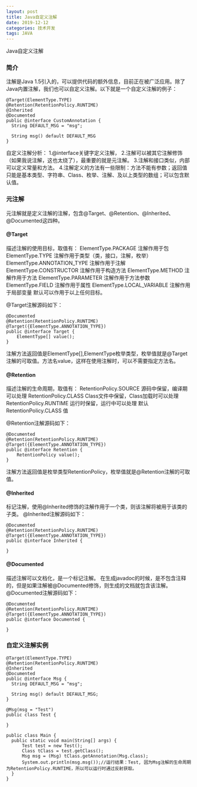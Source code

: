 ```yaml
---
layout: post
title: Java自定义注解
date: 2019-12-12
categories: 技术开发
tags: JAVA
---
```

Java自定义注解


### 简介

注解是Java 1.5引入的，可以提供代码的额外信息，目前正在被广泛应用。除了Java内置注解，我们也可以自定义注解。以下就是一个自定义注解的例子：

```
@Target(ElementType.TYPE)
@Retention(RetentionPolicy.RUNTIME)
@Inherited
@Documented
public @interface CustomAnnotation {
  String DEFAULT_MSG = "msg";

  String msg() default DEFAULT_MSG
}
```

自定义注解分析：
1.@interface关键字定义注解，
2.注解可以被其它注解修饰（如果我说注解，这也太绕了），最重要的就是元注解。
3.注解和接口类似，内部可以定义常量和方法。
4.注解定义的方法有一些限制：方法不能有参数；返回值只能是基本类型、字符串、Class、枚举、注解、及以上类型的数组；可以包含默认值。

### 元注解

元注解就是定义注解的注解，包含@Target、@Retention、@Inherited、@Documented这四种。

#### @Target

描述注解的使用目标，取值有：
ElementType.PACKAGE 注解作用于包
ElementType.TYPE 注解作用于类型（类，接口，注解，枚举）
ElementType.ANNOTATION_TYPE 注解作用于注解
ElementType.CONSTRUCTOR 注解作用于构造方法
ElementType.METHOD 注解作用于方法
ElementType.PARAMETER 注解作用于方法参数
ElementType.FIELD 注解作用于属性
ElementType.LOCAL_VARIABLE 注解作用于局部变量
默认可以作用于以上任何目标。

@Target注解源码如下：

```
@Documented
@Retention(RetentionPolicy.RUNTIME)
@Target({ElementType.ANNOTATION_TYPE})
public @interface Target {
    ElementType[] value();
}
```
注解方法返回值是ElementType[],ElementType枚举类型，枚举值就是@Target注解的可取值。方法名value，这样在使用注解时，可以不需要指定方法名。

#### @Retention

描述注解的生命周期，取值有：
RetentionPolicy.SOURCE 源码中保留，编译期可以处理
RetentionPolicy.CLASS Class文件中保留，Class加载时可以处理
RetentionPolicy.RUNTIME 运行时保留，运行中可以处理
默认RetentionPolicy.CLASS 值

@Retention注解源码如下：

```
@Documented
@Retention(RetentionPolicy.RUNTIME)
@Target({ElementType.ANNOTATION_TYPE})
public @interface Retention {
    RetentionPolicy value();
}
```
注解方法返回值是枚举类型RetentionPolicy，枚举值就是@Retention注解的可取值。


#### @Inherited

标记注解，使用@Inherited修饰的注解作用于一个类，则该注解将被用于该类的子类。
@Inherited注解源码如下：

```
@Documented
@Retention(RetentionPolicy.RUNTIME)
@Target({ElementType.ANNOTATION_TYPE})
public @interface Inherited {

}
```

#### @Documented

描述注解可以文档化，是一个标记注解。
在生成javadoc的时候，是不包含注释的，但是如果注解被@Documented修饰，则生成的文档就包含该注解。
@Documented注解源码如下：

```
@Documented
@Retention(RetentionPolicy.RUNTIME)
@Target({ElementType.ANNOTATION_TYPE})
public @interface Documented {

}
```

### 自定义注解实例

```
@Target(ElementType.TYPE)
@Retention(RetentionPolicy.RUNTIME)
@Inherited
@Documented
public @interface Msg {
  String DEFAULT_MSG = "msg";

  String msg() default DEFAULT_MSG;
}

@Msg(msg = "Test")
public class Test {
    
}

public class Main {
  public static void main(String[] args) {
      Test test = new Test();
      Class tClass = test.getClass();
      Msg msg = (Msg) tClass.getAnnotation(Msg.class);
      System.out.println(msg.msg());//运行结果：Test, 因为Msg注解的生命周期为RetentionPolicy.RUNTIME，所以可以运行时通过反射获取。
  }
}

```


